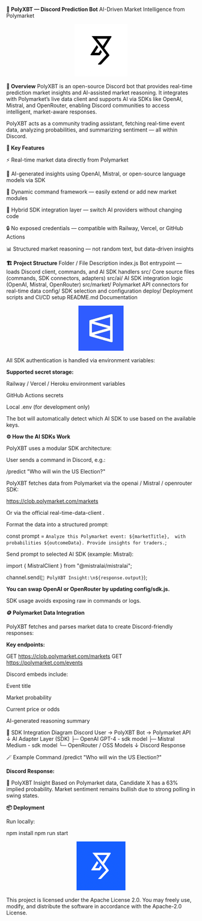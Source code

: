 **🧠 PolyXBT — Discord Prediction Bot**
AI-Driven Market Intelligence from Polymarket
<p align="center"> <img src="https://raw.githubusercontent.com/polyxbt-bot/polyxbt-bot/main/assets/polyxbt-logo-dark.png" width="140" alt="PolyXBT Logo"> </p> 


**💬 Overview**
PolyXBT is an open-source Discord bot that provides real-time prediction market insights and AI-assisted market reasoning.
It integrates with Polymarket’s live data client and supports AI via SDKs like OpenAI, Mistral, and OpenRouter, enabling Discord communities to access intelligent, market-aware responses.

PolyXBT acts as a community trading assistant, fetching real-time event data, analyzing probabilities, and summarizing sentiment — all within Discord.

**🧩 Key Features**

⚡ Real-time market data directly from Polymarket

🤖 AI-generated insights using OpenAI, Mistral, or open-source language models via SDK

🔄 Dynamic command framework — easily extend or add new market modules

🧠 Hybrid SDK integration layer — switch AI providers without changing code

🔒 No exposed credentials — compatible with Railway, Vercel, or GitHub Actions

📊 Structured market reasoning — not random text, but data-driven insights

**🏗️ Project Structure**
Folder / File	Description
index.js	Bot entrypoint — loads Discord client, commands, and AI SDK handlers
src/	Core source files (commands, SDK connectors, adapters)
src/ai/	AI SDK integration logic (OpenAI, Mistral, OpenRouter)
src/market/	Polymarket API connectors for real-time data
config/	SDK selection and configuration
deploy/	Deployment scripts and CI/CD setup
README.md	Documentation

<p align="center"> <img src="https://raw.githubusercontent.com/polyxbt-bot/polyxbt-bot/main/assets/polymarket-logo.png" width="120" alt="Polymarket"> </p>



All SDK authentication is handled via environment variables:

**Supported secret storage:**

Railway / Vercel / Heroku environment variables

GitHub Actions secrets

Local .env (for development only)

The bot will automatically detect which AI SDK to use based on the available keys.

**⚙️ How the AI SDKs Work**

PolyXBT uses a modular SDK architecture:

User sends a command in Discord, e.g.:

/predict "Who will win the US Election?"


PolyXBT fetches data from Polymarket via the openai / Mistral / openrouter SDK:

https://clob.polymarket.com/markets


Or via the official real-time-data-client
.

Format the data into a structured prompt:

const prompt = `Analyze this Polymarket event: ${marketTitle}, 
with probabilities ${outcomeData}. Provide insights for traders.`;


Send prompt to selected AI SDK (example: Mistral):

import { MistralClient } from "@mistralai/mistralai";

channel.send(`🧠 PolyXBT Insight:\n${response.output}`);


**You can swap OpenAI or OpenRouter by updating config/sdk.js.**

SDK usage avoids exposing raw in commands or logs.

**🪙 Polymarket Data Integration**

PolyXBT fetches and parses market data to create Discord-friendly responses:

**Key endpoints:**

GET https://clob.polymarket.com/markets
GET https://polymarket.com/events


Discord embeds include:

Event title

Market probability

Current price or odds

AI-generated reasoning summary

🧠 SDK Integration Diagram
Discord User → PolyXBT Bot → Polymarket API
                     ↓
             AI Adapter Layer (SDK)
     ├─ OpenAI GPT-4 - sdk model
     ├─ Mistral Medium - sdk model
     └─ OpenRouter / OSS Models
                     ↓
              Discord Response

🪄 Example Command
/predict "Who will win the US Election?"


**Discord Response:**

🧠 PolyXBT Insight
Based on Polymarket data, Candidate X has a 63% implied probability.
Market sentiment remains bullish due to strong polling in swing states.

**📦 Deployment**

Run locally:

npm install
npm run start


<p align="center"> <img src="https://raw.githubusercontent.com/polyxbt-bot/polyxbt-bot/main/assets/polyxbt-logo-blue.png" width="130" alt="PolyXBT"> 

  
This project is licensed under the Apache License 2.0. You may freely use, modify, and distribute the software in accordance with the Apache-2.0 License.
